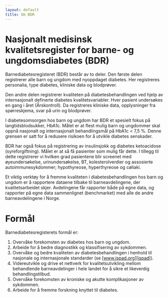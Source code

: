 ```yaml
---
layout: default
title: Om BDR
---
```


# Nasjonalt medisinsk kvalitetsregister for barne- og ungdomsdiabetes (BDR) 
Barnediabetesregisteret (BDR) består av to deler. Den første delen registrerer alle barn og ungdom med nyoppdaget diabetes. Her registreres personalia, type diabetes, kliniske data og blodprøver.

Den andre delen registrerer kvaliteten på diabetesbehandlingen ved hjelp av internasjonalt definerte diabetes kvalitetsvariabler. Hver pasient undersøkes en gang i året (Årskontroll). Da registreres kliniske data, opplysninger fra spørreskjema, svar på urin og blodprøver.

I diabetesomsorgen hos barn og ungdom har BDR et spesielt fokus på langtidsblodsukker, HbA1c. Målet er at flest mulig barn og ungdommer skal oppnå nasjonalt og internasjonalt behandlingsmål på HbA1c < 7,5 %. Denne grensen er satt for å redusere risikoen for å utvikle diabetes senskader.

BDR har også fokus på registrering av insulinsjokk og diabetes ketoacidose (syreforgiftning). Målet er at så få pasienter som mulig får dette. I tillegg til dette registrerer vi hvilken grad pasientene blir screenet med øyeundersøkelse, urinundersøkelse, BT, kolesterolverdier og assosierte autoimmunesykdommer; hypothyreose, hyperthyreose og cøliaki. 

Et viktig verktøy for å fremme kvaliteten i diabetesbehandlingen hos barn og ungdom er å rapportere dataene tilbake til barneavdelingene, der kvalitetsarbeidet skjer. Avdelingene får rapporter både på egne data, og rapporter på egne data sammenlignet (benchmarket) med alle de andre barneavdelingene i Norge. 

# Formål

Barnediabetesregisterets formål er:

1. Overvåke forekomsten av diabetes hos barn og ungdom.
2. Arbeide for å bedre diagnostikk og klassifisering av sykdommen.
3. Overvåke og bedre kvaliteten av diabetesbehandlingen i henhold til nasjonale og internasjonale standarder (se [www.ispad.org][ispad]).
4. Videreutvikle og drive et nettverk for kvalitetsutvikling mellom behandlende barneavdelinger i hele landet for å sikre et likeverdig behandlingstilbud.
5. Overvåke forekomsten av kroniske og akutte komplikasjoner av sykdommen.
6. Arbeide for å fremme forskning knyttet til diabetes.



[ispad]: https://www.ispad.org/
